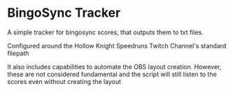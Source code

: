 # BingoSync Tracker

A simple tracker for bingosync scores, that outputs them to txt files.

Configured around the Hollow Knight Speedruns Twitch Channel's standard filepath

It also includes capabilities to automate the OBS layout creation. However, these are not considered fundamental and the script will still listen to the scores even without creating the layout